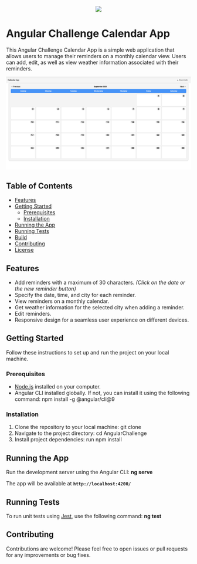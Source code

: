 <div align="center">
    <img src="https://storage.googleapis.com/public-jobsity-bucket/jobsity_logo_small.png"/>
</div>

# Angular Challenge Calendar App

This Angular Challenge Calendar App is a simple web application that allows users to manage their reminders on a monthly calendar view. Users can add, edit, as well as view weather information associated with their reminders.

![Screenshot](./src/assets/CalendarApp-Screenshot.png)

## Table of Contents

- [Features](#features)
- [Getting Started](#getting-started)
  - [Prerequisites](#prerequisites)
  - [Installation](#installation)
- [Running the App](#running-the-app)
- [Running Tests](#running-tests)
- [Build](#build)
- [Contributing](#contributing)
- [License](#license)

## Features

- Add reminders with a maximum of 30 characters. *(Click on the date or the new reminder button)*
- Specify the date, time, and city for each reminder.
- View reminders on a monthly calendar.
- Get weather information for the selected city when adding a reminder.
- Edit reminders.
- Responsive design for a seamless user experience on different devices.

## Getting Started

Follow these instructions to set up and run the project on your local machine.

### Prerequisites

- [Node.js](https://nodejs.org/) installed on your computer.
- Angular CLI installed globally. If not, you can install it using the following command: npm install -g @angular/cli@9


### Installation

1. Clone the repository to your local machine: git clone <repository-url>
2. Navigate to the project directory: cd AngularChallenge
3. Install project dependencies: run npm install

## Running the App

Run the development server using the Angular CLI: **ng serve**

The app will be available at **`http://localhost:4200/`**

## Running Tests

To run unit tests using [Jest](https://jestjs.io/docs/testing-frameworks), use the following command: **ng test**

## Contributing

Contributions are welcome! Please feel free to open issues or pull requests for any improvements or bug fixes.

